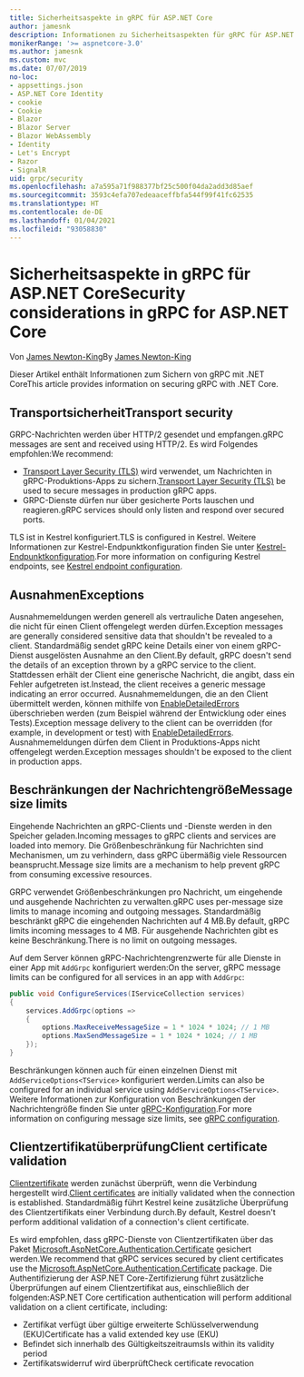 ```yaml
---
title: Sicherheitsaspekte in gRPC für ASP.NET Core
author: jamesnk
description: Informationen zu Sicherheitsaspekten für gRPC für ASP.NET Core
monikerRange: '>= aspnetcore-3.0'
ms.author: jamesnk
ms.custom: mvc
ms.date: 07/07/2019
no-loc:
- appsettings.json
- ASP.NET Core Identity
- cookie
- Cookie
- Blazor
- Blazor Server
- Blazor WebAssembly
- Identity
- Let's Encrypt
- Razor
- SignalR
uid: grpc/security
ms.openlocfilehash: a7a595a71f988377bf25c500f04da2add3d85aef
ms.sourcegitcommit: 3593c4efa707edeaaceffbfa544f99f41fc62535
ms.translationtype: HT
ms.contentlocale: de-DE
ms.lasthandoff: 01/04/2021
ms.locfileid: "93058830"
---
```

# <a name="security-considerations-in-grpc-for-aspnet-core"></a><span data-ttu-id="32ffa-103">Sicherheitsaspekte in gRPC für ASP.NET Core</span><span class="sxs-lookup"><span data-stu-id="32ffa-103">Security considerations in gRPC for ASP.NET Core</span></span>

<span data-ttu-id="32ffa-104">Von [James Newton-King](https://twitter.com/jamesnk)</span><span class="sxs-lookup"><span data-stu-id="32ffa-104">By [James Newton-King](https://twitter.com/jamesnk)</span></span>

<span data-ttu-id="32ffa-105">Dieser Artikel enthält Informationen zum Sichern von gRPC mit .NET Core</span><span class="sxs-lookup"><span data-stu-id="32ffa-105">This article provides information on securing gRPC with .NET Core.</span></span>

## <a name="transport-security"></a><span data-ttu-id="32ffa-106">Transportsicherheit</span><span class="sxs-lookup"><span data-stu-id="32ffa-106">Transport security</span></span>

<span data-ttu-id="32ffa-107">GRPC-Nachrichten werden über HTTP/2 gesendet und empfangen.</span><span class="sxs-lookup"><span data-stu-id="32ffa-107">gRPC messages are sent and received using HTTP/2.</span></span> <span data-ttu-id="32ffa-108">Es wird Folgendes empfohlen:</span><span class="sxs-lookup"><span data-stu-id="32ffa-108">We recommend:</span></span>

* <span data-ttu-id="32ffa-109">[Transport Layer Security (TLS)](https://tools.ietf.org/html/rfc5246) wird verwendet, um Nachrichten in gRPC-Produktions-Apps zu sichern.</span><span class="sxs-lookup"><span data-stu-id="32ffa-109">[Transport Layer Security (TLS)](https://tools.ietf.org/html/rfc5246) be used to secure messages in production gRPC apps.</span></span>
* <span data-ttu-id="32ffa-110">GRPC-Dienste dürfen nur über gesicherte Ports lauschen und reagieren.</span><span class="sxs-lookup"><span data-stu-id="32ffa-110">gRPC services should only listen and respond over secured ports.</span></span>

<span data-ttu-id="32ffa-111">TLS ist in Kestrel konfiguriert.</span><span class="sxs-lookup"><span data-stu-id="32ffa-111">TLS is configured in Kestrel.</span></span> <span data-ttu-id="32ffa-112">Weitere Informationen zur Kestrel-Endpunktkonfiguration finden Sie unter [Kestrel-Endpunktkonfiguration](xref:fundamentals/servers/kestrel#endpoint-configuration).</span><span class="sxs-lookup"><span data-stu-id="32ffa-112">For more information on configuring Kestrel endpoints, see [Kestrel endpoint configuration](xref:fundamentals/servers/kestrel#endpoint-configuration).</span></span>

## <a name="exceptions"></a><span data-ttu-id="32ffa-113">Ausnahmen</span><span class="sxs-lookup"><span data-stu-id="32ffa-113">Exceptions</span></span>

<span data-ttu-id="32ffa-114">Ausnahmemeldungen werden generell als vertrauliche Daten angesehen, die nicht für einen Client offengelegt werden dürfen.</span><span class="sxs-lookup"><span data-stu-id="32ffa-114">Exception messages are generally considered sensitive data that shouldn't be revealed to a client.</span></span> <span data-ttu-id="32ffa-115">Standardmäßig sendet gRPC keine Details einer von einem gRPC-Dienst ausgelösten Ausnahme an den Client.</span><span class="sxs-lookup"><span data-stu-id="32ffa-115">By default, gRPC doesn't send the details of an exception thrown by a gRPC service to the client.</span></span> <span data-ttu-id="32ffa-116">Stattdessen erhält der Client eine generische Nachricht, die angibt, dass ein Fehler aufgetreten ist.</span><span class="sxs-lookup"><span data-stu-id="32ffa-116">Instead, the client receives a generic message indicating an error occurred.</span></span> <span data-ttu-id="32ffa-117">Ausnahmemeldungen, die an den Client übermittelt werden, können mithilfe von [EnableDetailedErrors](xref:grpc/configuration#configure-services-options) überschrieben werden (zum Beispiel während der Entwicklung oder eines Tests).</span><span class="sxs-lookup"><span data-stu-id="32ffa-117">Exception message delivery to the client can be overridden (for example, in development or test) with [EnableDetailedErrors](xref:grpc/configuration#configure-services-options).</span></span> <span data-ttu-id="32ffa-118">Ausnahmemeldungen dürfen dem Client in Produktions-Apps nicht offengelegt werden.</span><span class="sxs-lookup"><span data-stu-id="32ffa-118">Exception messages shouldn't be exposed to the client in production apps.</span></span>

## <a name="message-size-limits"></a><span data-ttu-id="32ffa-119">Beschränkungen der Nachrichtengröße</span><span class="sxs-lookup"><span data-stu-id="32ffa-119">Message size limits</span></span>

<span data-ttu-id="32ffa-120">Eingehende Nachrichten an gRPC-Clients und -Dienste werden in den Speicher geladen.</span><span class="sxs-lookup"><span data-stu-id="32ffa-120">Incoming messages to gRPC clients and services are loaded into memory.</span></span> <span data-ttu-id="32ffa-121">Die Größenbeschränkung für Nachrichten sind Mechanismen, um zu verhindern, dass gRPC übermäßig viele Ressourcen beansprucht.</span><span class="sxs-lookup"><span data-stu-id="32ffa-121">Message size limits are a mechanism to help prevent gRPC from consuming excessive resources.</span></span>

<span data-ttu-id="32ffa-122">GRPC verwendet Größenbeschränkungen pro Nachricht, um eingehende und ausgehende Nachrichten zu verwalten.</span><span class="sxs-lookup"><span data-stu-id="32ffa-122">gRPC uses per-message size limits to manage incoming and outgoing messages.</span></span> <span data-ttu-id="32ffa-123">Standardmäßig beschränkt gRPC die eingehenden Nachrichten auf 4 MB.</span><span class="sxs-lookup"><span data-stu-id="32ffa-123">By default, gRPC limits incoming messages to 4 MB.</span></span> <span data-ttu-id="32ffa-124">Für ausgehende Nachrichten gibt es keine Beschränkung.</span><span class="sxs-lookup"><span data-stu-id="32ffa-124">There is no limit on outgoing messages.</span></span>

<span data-ttu-id="32ffa-125">Auf dem Server können gRPC-Nachrichtengrenzwerte für alle Dienste in einer App mit `AddGrpc` konfiguriert werden:</span><span class="sxs-lookup"><span data-stu-id="32ffa-125">On the server, gRPC message limits can be configured for all services in an app with `AddGrpc`:</span></span>

```csharp
public void ConfigureServices(IServiceCollection services)
{
    services.AddGrpc(options =>
    {
        options.MaxReceiveMessageSize = 1 * 1024 * 1024; // 1 MB
        options.MaxSendMessageSize = 1 * 1024 * 1024; // 1 MB
    });
}
```

<span data-ttu-id="32ffa-126">Beschränkungen können auch für einen einzelnen Dienst mit `AddServiceOptions<TService>` konfiguriert werden.</span><span class="sxs-lookup"><span data-stu-id="32ffa-126">Limits can also be configured for an individual service using `AddServiceOptions<TService>`.</span></span> <span data-ttu-id="32ffa-127">Weitere Informationen zur Konfiguration von Beschränkungen der Nachrichtengröße finden Sie unter [gRPC-Konfiguration](xref:grpc/configuration).</span><span class="sxs-lookup"><span data-stu-id="32ffa-127">For more information on configuring message size limits, see [gRPC configuration](xref:grpc/configuration).</span></span>

## <a name="client-certificate-validation"></a><span data-ttu-id="32ffa-128">Clientzertifikatüberprüfung</span><span class="sxs-lookup"><span data-stu-id="32ffa-128">Client certificate validation</span></span>

<span data-ttu-id="32ffa-129">[Clientzertifikate](https://tools.ietf.org/html/rfc5246#section-7.4.4) werden zunächst überprüft, wenn die Verbindung hergestellt wird.</span><span class="sxs-lookup"><span data-stu-id="32ffa-129">[Client certificates](https://tools.ietf.org/html/rfc5246#section-7.4.4) are initially validated when the connection is established.</span></span> <span data-ttu-id="32ffa-130">Standardmäßig führt Kestrel keine zusätzliche Überprüfung des Clientzertifikats einer Verbindung durch.</span><span class="sxs-lookup"><span data-stu-id="32ffa-130">By default, Kestrel doesn't perform additional validation of a connection's client certificate.</span></span>

<span data-ttu-id="32ffa-131">Es wird empfohlen, dass gRPC-Dienste von Clientzertifikaten über das Paket [Microsoft.AspNetCore.Authentication.Certificate](xref:security/authentication/certauth) gesichert werden.</span><span class="sxs-lookup"><span data-stu-id="32ffa-131">We recommend that gRPC services secured by client certificates use the [Microsoft.AspNetCore.Authentication.Certificate](xref:security/authentication/certauth) package.</span></span> <span data-ttu-id="32ffa-132">Die Authentifizierung der ASP.NET Core-Zertifizierung führt zusätzliche Überprüfungen auf einem Clientzertifikat aus, einschließlich der folgenden:</span><span class="sxs-lookup"><span data-stu-id="32ffa-132">ASP.NET Core certification authentication will perform additional validation on a client certificate, including:</span></span>

* <span data-ttu-id="32ffa-133">Zertifikat verfügt über gültige erweiterte Schlüsselverwendung (EKU)</span><span class="sxs-lookup"><span data-stu-id="32ffa-133">Certificate has a valid extended key use (EKU)</span></span>
* <span data-ttu-id="32ffa-134">Befindet sich innerhalb des Gültigkeitszeitraums</span><span class="sxs-lookup"><span data-stu-id="32ffa-134">Is within its validity period</span></span>
* <span data-ttu-id="32ffa-135">Zertifikatswiderruf wird überprüft</span><span class="sxs-lookup"><span data-stu-id="32ffa-135">Check certificate revocation</span></span>
